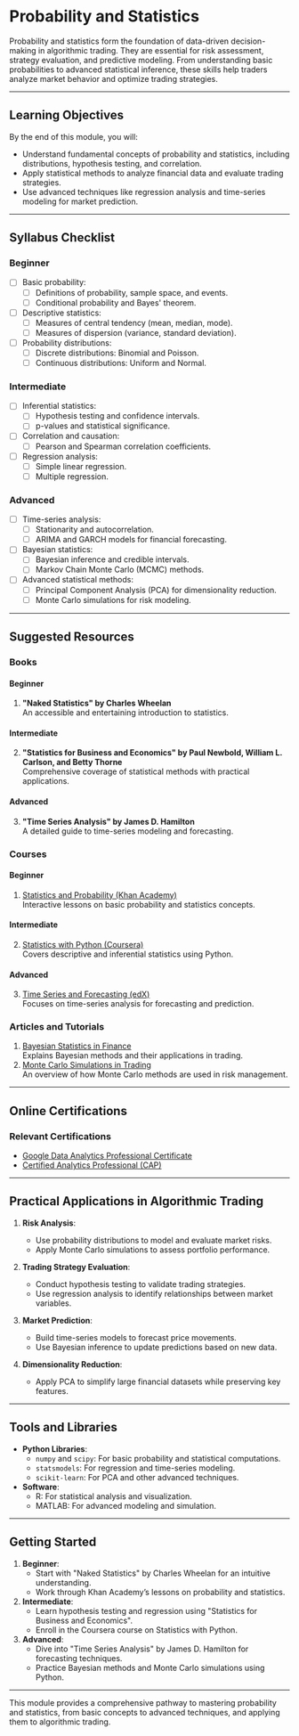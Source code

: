 # Probability and Statistics

Probability and statistics form the foundation of data-driven decision-making in algorithmic trading. They are essential for risk assessment, strategy evaluation, and predictive modeling. From understanding basic probabilities to advanced statistical inference, these skills help traders analyze market behavior and optimize trading strategies.

---

## Learning Objectives

By the end of this module, you will:
- Understand fundamental concepts of probability and statistics, including distributions, hypothesis testing, and correlation.
- Apply statistical methods to analyze financial data and evaluate trading strategies.
- Use advanced techniques like regression analysis and time-series modeling for market prediction.

---

## Syllabus Checklist

### Beginner
- [ ] Basic probability:
  - [ ] Definitions of probability, sample space, and events.
  - [ ] Conditional probability and Bayes' theorem.
- [ ] Descriptive statistics:
  - [ ] Measures of central tendency (mean, median, mode).
  - [ ] Measures of dispersion (variance, standard deviation).
- [ ] Probability distributions:
  - [ ] Discrete distributions: Binomial and Poisson.
  - [ ] Continuous distributions: Uniform and Normal.

### Intermediate
- [ ] Inferential statistics:
  - [ ] Hypothesis testing and confidence intervals.
  - [ ] p-values and statistical significance.
- [ ] Correlation and causation:
  - [ ] Pearson and Spearman correlation coefficients.
- [ ] Regression analysis:
  - [ ] Simple linear regression.
  - [ ] Multiple regression.

### Advanced
- [ ] Time-series analysis:
  - [ ] Stationarity and autocorrelation.
  - [ ] ARIMA and GARCH models for financial forecasting.
- [ ] Bayesian statistics:
  - [ ] Bayesian inference and credible intervals.
  - [ ] Markov Chain Monte Carlo (MCMC) methods.
- [ ] Advanced statistical methods:
  - [ ] Principal Component Analysis (PCA) for dimensionality reduction.
  - [ ] Monte Carlo simulations for risk modeling.

---

## Suggested Resources

### Books
#### Beginner
1. **"Naked Statistics" by Charles Wheelan**  
   An accessible and entertaining introduction to statistics.

#### Intermediate
2. **"Statistics for Business and Economics" by Paul Newbold, William L. Carlson, and Betty Thorne**  
   Comprehensive coverage of statistical methods with practical applications.

#### Advanced
3. **"Time Series Analysis" by James D. Hamilton**  
   A detailed guide to time-series modeling and forecasting.

### Courses
#### Beginner
1. [Statistics and Probability (Khan Academy)](https://www.khanacademy.org/math/statistics-probability)  
   Interactive lessons on basic probability and statistics concepts.

#### Intermediate
2. [Statistics with Python (Coursera)](https://www.coursera.org/)  
   Covers descriptive and inferential statistics using Python.

#### Advanced
3. [Time Series and Forecasting (edX)](https://www.edx.org/)  
   Focuses on time-series analysis for forecasting and prediction.

### Articles and Tutorials
1. [Bayesian Statistics in Finance](https://towardsdatascience.com/)  
   Explains Bayesian methods and their applications in trading.
2. [Monte Carlo Simulations in Trading](https://quantinsti.com/)  
   An overview of how Monte Carlo methods are used in risk management.

---

## Online Certifications

### Relevant Certifications
- [Google Data Analytics Professional Certificate](https://grow.google/certificates/data-analytics/)
- [Certified Analytics Professional (CAP)](https://www.certifiedanalytics.org/)

---

## Practical Applications in Algorithmic Trading

1. **Risk Analysis**:
   - Use probability distributions to model and evaluate market risks.
   - Apply Monte Carlo simulations to assess portfolio performance.

2. **Trading Strategy Evaluation**:
   - Conduct hypothesis testing to validate trading strategies.
   - Use regression analysis to identify relationships between market variables.

3. **Market Prediction**:
   - Build time-series models to forecast price movements.
   - Use Bayesian inference to update predictions based on new data.

4. **Dimensionality Reduction**:
   - Apply PCA to simplify large financial datasets while preserving key features.

---

## Tools and Libraries
- **Python Libraries**:
  - `numpy` and `scipy`: For basic probability and statistical computations.
  - `statsmodels`: For regression and time-series modeling.
  - `scikit-learn`: For PCA and other advanced techniques.
- **Software**:
  - R: For statistical analysis and visualization.
  - MATLAB: For advanced modeling and simulation.

---

## Getting Started

1. **Beginner**:
   - Start with "Naked Statistics" by Charles Wheelan for an intuitive understanding.
   - Work through Khan Academy’s lessons on probability and statistics.
2. **Intermediate**:
   - Learn hypothesis testing and regression using "Statistics for Business and Economics".
   - Enroll in the Coursera course on Statistics with Python.
3. **Advanced**:
   - Dive into "Time Series Analysis" by James D. Hamilton for forecasting techniques.
   - Practice Bayesian methods and Monte Carlo simulations using Python.

---

This module provides a comprehensive pathway to mastering probability and statistics, from basic concepts to advanced techniques, and applying them to algorithmic trading.
